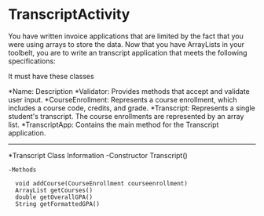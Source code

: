# TranscriptActivity
You have written invoice applications that are limited by the fact that you were using arrays to store the data. Now that you have ArrayLists in your toolbelt, you are to write an transcript application that meets the following specifications:

It must have these classes

*Name:	Description
*Validator:	Provides methods that accept and validate user input.
*CourseEnrollment:	Represents a course enrollment, which includes a course code, credits, and grade.
*Transcript:	Represents a single student's transcript. The course enrollments are represented by an array list.
*TranscriptApp:	Contains the main method for the Transcript application.

------
*Transcript Class Information
    -Constructor
      Transcript()

    -Methods

      void addCourse(CourseEnrollment courseenrollment)
      ArrayList getCourses()
      double getOverallGPA()
      String getFormattedGPA()
